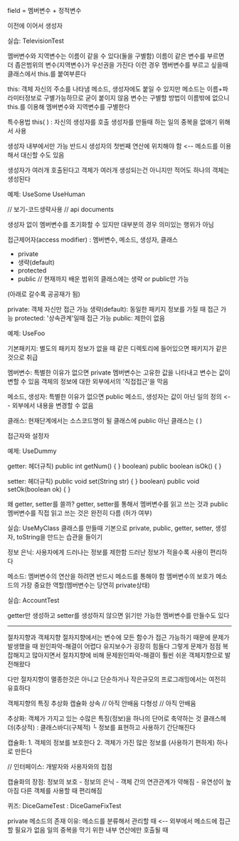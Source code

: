 field = 멤버변수 + 정적변수

이전에 이어서 생성자

실습: TelevisionTest

멤버변수와 지역변수는 이름이 같을 수 있다(둘을 구별함)
이름이 같은 변수를 부르면 더 좁은범위의 변수(지역변수)가 우선권을 가진다
이런 경우 멤버변수를 부르고 싶을때 클래스에서 this.를 붙여부른다

this: 객체 자신의 주소를 나타냄
메소드, 생성자에도 붙일 수 있지만 메소드는 이름+파라미터정보로 구별가능하므로 굳이 붙이지 않음
변수는 구별할 방법이 이름밖에 없으니 this.를 이용해 멤버변수와 지역변수를 구별한다

특수용법
this( ) : 자신의 생성자를 호출
생성자를 만들때 하는 일의 중복을 없애기 위해서 사용

생성자 내부에서만 가능
반드시 생성자의 첫번째 연산에 위치해야 함
<-- 메소드를 이용해서 대신할 수도 있음

생성자가 여러개 호출된다고 객체가 여러개 생성되는건 아니지만
적어도 하나의 객체는 생성된다

예제: UseSome UseHuman

// 보기-코드생략사용
// api documents

생성자 없이 멤버변수를 초기화할 수 있지만 대부분의 경우 의미있는 행위가 아님

접근제어자(access modifier) : 멤버변수, 메소드, 생성자, 클래스
- private
- 생략(default)
- protected
- public // 현재까지 배운 범위의 클래스에는 생략 or public만 가능

(아래로 갈수록 공공재가 됨)

private: 객체 자신만 접근 가능
생략(default): 동일한 패키지 정보를 가질 때 접근 가능
protected: '상속관계'일때 접근 가능
public: 제한이 없음

예제: UseFoo

기본패키지: 별도의 패키지 정보가 없을 때 같은 디렉토리에 들어있으면 패키지가 같은 것으로 취급

멤버변수: 특별한 이유가 없으면 private
	멤버변수는 고유한 값을 나타내고 변수는 값이 변할 수 있음
	객체의 정보에 대한 외부에서의 '직접접근'을 막음

메소드, 생성자: 특별한 이유가 없으면 public
	메소드, 생성자는 값이 아닌 일의 정의 <-- 외부에서 내용을 변경할 수 없음

클래스: 현재단계에서는 소스코드명이 될 클래스에 public
	아닌 클래스는 ( )

접근자와 설정자

예제: UseDummy

getter:
헤더규칙) public int getNum() { }
boolean) public boolean isOk() { }

setter:
헤더규칙) public void set(String str) { }
boolean) public void setOk(boolean ok) { }

왜 getter, setter를 쓸까?
getter, setter를 통해서 멤버변수를 읽고 쓰는 것과
public 멤버변수를 직접 읽고 쓰는 것은 완전히 다름 (허가 여부)

실습: UseMyClass
클래스를 만들때 기본으로 private, public, getter, setter, 생성자, toString을 만드는 습관을 들이기

정보 은닉: 사용자에게 드러나는 정보를 제한함
드러난 정보가 적을수록 사용이 편리하다

메소드: 멤버변수의 연산을 하려면 반드시 메소드를 통해야 함
멤버변수의 보호가 메소드의 가장 중요한 역할(멤버변수는 당연히 private상태)

실습: AccountTest

getter만 생성하고 setter를 생성하지 않으면 읽기만 가능한 멤버변수를 만들수도 있다

-----------------

절차지향과 객체지향
절차지향에서는 변수에 모든 함수가 접근 가능하기 때문에 문제가 발생했을 때 원인파악-해결이 어렵다
유지보수가 굉장히 힘들다
그렇게 문제가 점점 복잡해지고 많아지면서 절차지향에 비해 문제원인파악-해결이 훨씬 쉬운 객체지향으로 발전해왔다

다만 절차지향이 멸종한것은 아니고 단순하거나 작은규모의 프로그래밍에서는 여전히 유효하다

객체지향의 특징
	추상화
	캡슐화
	상속 // 아직 안배움
	다형성 // 아직 안배움

추상화: 객체가 가지고 있는 수많은 특징(정보)을 하나의 단어로 축약하는 것
	클래스헤더(추상적) : 클래스바디(구체적)
└ 정보를 표현하고 사용하기 간단해진다

캡슐화:	1. 객체의 정보를 보호한다
	2. 객체가 가진 많은 정보를 (사용하기 편하게) 하나로 만든다

// 인터페이스: 개발자와 사용자와의 접점

캡슐화의 장점:
정보의 보호 - 정보의 은닉 - 객체 간의 연관관계가 약해짐 - 유연성이 높아짐
다른 객체를 사용할 때 편리해짐

퀴즈: DiceGameTest : DiceGameFixTest

private 메소드의 존재 이유:
메소드를 분류해서 관리할 때 <-- 외부에서 메소드에 접근할 필요가 없음
일의 중복을 막기 위한 내부 연산에만 호출될 때